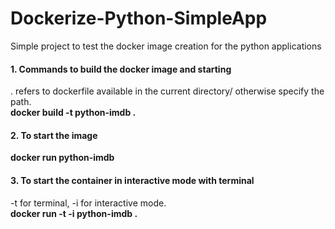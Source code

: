 # Dockerize-Python-SimpleApp
Simple project to test the docker image creation for the python applications


#### 1. Commands to build the docker image and starting
. refers to dockerfile available in the current directory/ otherwise specify the path. <br>
<b> docker build -t python-imdb . </b> 

#### 2. To start the image
<b> docker run python-imdb </b>

#### 3. To start the container in interactive mode with terminal
-t for terminal, -i for interactive mode. <br>
<b> docker run -t -i python-imdb .  </b>
